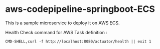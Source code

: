 # aws-codepipeline-springboot-ECS

This is a sample microservice to deploy it on AWS ECS.

Health Check command for AWS Task definition : 
```
CMD-SHELL,curl -f http://localhost:8080/actuator/health || exit 1
```



